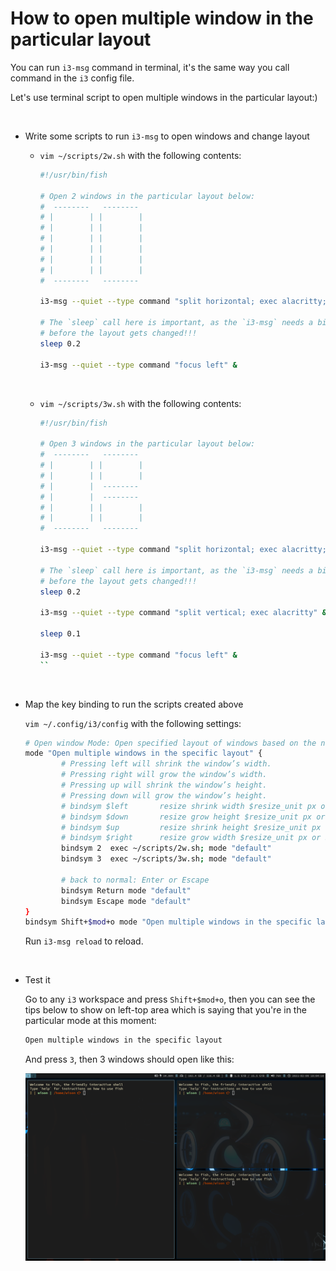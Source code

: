 # How to open multiple window in the particular layout

You can run `i3-msg` command in terminal, it's the same way you call command
in the `i3` config file.

Let's use terminal script to open multiple windows in the particular layout:)

</br>

- Write some scripts to run `i3-msg` to open windows and change layout

    - `vim ~/scripts/2w.sh` with the following contents:

        ```bash
        #!/usr/bin/fish
        
        # Open 2 windows in the particular layout below:
        #  --------   -------- 
        # |        | |        |
        # |        | |        |
        # |        | |        |
        # |        | |        |
        # |        | |        |
        # |        | |        |
        #  --------   -------- 
        
        i3-msg --quiet --type command "split horizontal; exec alacritty; exec alacritty" &
        
        # The `sleep` call here is important, as the `i3-msg` needs a bit of time to execute
        # before the layout gets changed!!!
        sleep 0.2 
        
        i3-msg --quiet --type command "focus left" &
        ```
        </br>

    - `vim ~/scripts/3w.sh` with the following contents:

        ```bash
        #!/usr/bin/fish
        
        # Open 3 windows in the particular layout below:
        #  --------   -------- 
        # |        | |        |
        # |        | |        |
        # |        |  -------- 
        # |        |  -------- 
        # |        | |        |
        # |        | |        |
        #  --------   -------- 
        
        i3-msg --quiet --type command "split horizontal; exec alacritty; exec alacritty" &
        
        # The `sleep` call here is important, as the `i3-msg` needs a bit of time to execute
        # before the layout gets changed!!!
        sleep 0.2 
        
        i3-msg --quiet --type command "split vertical; exec alacritty" &
        
        sleep 0.1
        
        i3-msg --quiet --type command "focus left" &
        ``

</br>

- Map the key binding to run the scripts created above

    `vim ~/.config/i3/config` with the following settings:

    ```bash
    # Open window Mode: Open specified layout of windows based on the number
    mode "Open multiple windows in the specific layout" {
            # Pressing left will shrink the window’s width.
            # Pressing right will grow the window’s width.
            # Pressing up will shrink the window’s height.
            # Pressing down will grow the window’s height.
            # bindsym $left       resize shrink width $resize_unit px or $resize_unit ppt
            # bindsym $down       resize grow height $resize_unit px or $resize_unit ppt 
            # bindsym $up         resize shrink height $resize_unit px or $resize_unit ppt
            # bindsym $right      resize grow width $resize_unit px or $resize_unit ppt
            bindsym 2  exec ~/scripts/2w.sh; mode "default"
            bindsym 3  exec ~/scripts/3w.sh; mode "default"
    
            # back to normal: Enter or Escape
            bindsym Return mode "default"
            bindsym Escape mode "default"
    }
    bindsym Shift+$mod+o mode "Open multiple windows in the specific layout"
    ```

    Run `i3-msg reload` to reload.

</br>

- Test it

   Go to any `i3` workspace and press `Shift+$mod+o`, then you can see the tips below 
   to show on left-top area which is saying that you're in the particular mode at this moment:

   ```bash
   Open multiple windows in the specific layout
   ```

   And press `3`, then 3 windows should open like this:

   ![i3-open-windows-in-specific-layout-demo.png](./images/i3-open-windows-in-specific-layout-demo.png)

</br>

